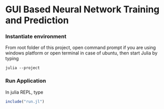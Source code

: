 # GUI Based Neural Network Training and Prediction

### Instantiate environment
 From root folder of this project, open command prompt if you are using windows platform or open terminal in case of ubuntu, then start Julia by typing
```
julia --project
```

### Run Application
In julia REPL, type
```julia
include("run.jl")
```